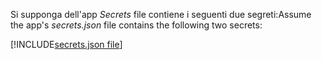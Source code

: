 <span data-ttu-id="37b98-101">Si supponga dell'app *Secrets* file contiene i seguenti due segreti:</span><span class="sxs-lookup"><span data-stu-id="37b98-101">Assume the app's *secrets.json* file contains the following two secrets:</span></span>

[!INCLUDE[secrets.json file](secrets-json-file.md)]
